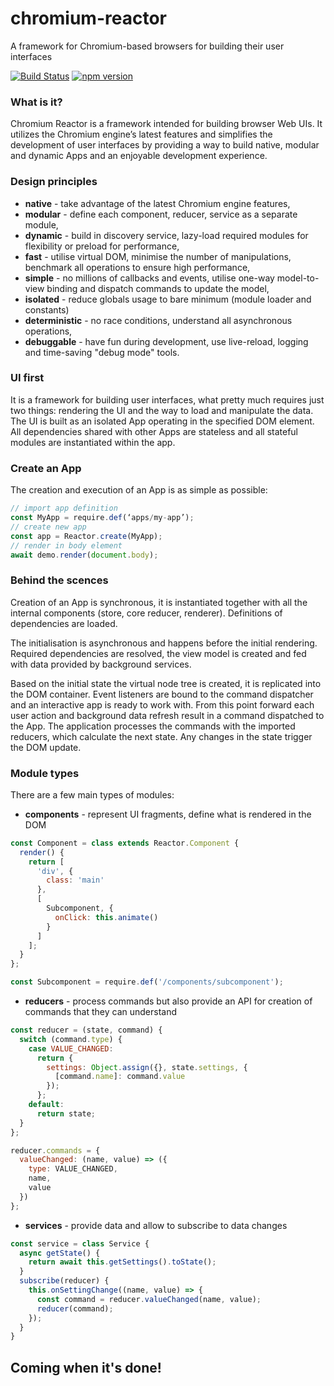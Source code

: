 # chromium-reactor
A framework for Chromium-based browsers for building their user interfaces

[![Build Status](https://snap-ci.com/aswitalski/chromium-reactor/branch/master/build_image)](https://snap-ci.com/aswitalski/chromium-reactor/branch/master) [![npm version](https://img.shields.io/npm/v/chromium-reactor.svg?style=flat)](https://www.npmjs.com/package/chromium-reactor)

### What is it?

Chromium Reactor is a framework intended for building browser Web UIs.
It utilizes the Chromium engine’s latest features and simplifies the development of user interfaces by providing a way to build native, modular and dynamic Apps and an enjoyable development experience.

### Design principles

* **native** - take advantage of the latest Chromium engine features,
* **modular** - define each component, reducer, service as a separate module,
* **dynamic** - build in discovery service, lazy-load required modules for flexibility or preload for performance,
* **fast** - utilise virtual DOM, minimise the number of manipulations, benchmark all operations to ensure high performance,
* **simple** - no millions of callbacks and events, utilise one-way model-to-view binding and dispatch commands to update the model,
* **isolated** - reduce globals usage to bare minimum (module loader and constants)
* **deterministic** - no race conditions, understand all asynchronous operations,
* **debuggable** - have fun during development, use live-reload, logging and time-saving "debug mode" tools.

### UI first

It is a framework for building user interfaces, what pretty much requires just two things: rendering the UI and the way to load and manipulate the data. The UI is built as an isolated App operating in the specified DOM element. All dependencies shared with other Apps are stateless and all stateful modules are instantiated within the app.

### Create an App
The creation and execution of an App is as simple as possible:

```js
// import app definition
const MyApp = require.def(‘apps/my-app’);
// create new app
const app = Reactor.create(MyApp);
// render in body element
await demo.render(document.body);
```

### Behind the scences

Creation of an App is synchronous, it is instantiated together with all the internal components (store, core reducer, renderer). Definitions of dependencies are loaded.

The initialisation is asynchronous and happens before the initial rendering. Required dependencies are resolved, the view model is created and fed with data provided by background services.

Based on the initial state the virtual node tree is created, it is replicated into the DOM container. Event listeners are bound to the command dispatcher and an interactive app is ready to work with. From this point forward each user action and background data refresh result in a command dispatched to the App. The application processes the commands with the imported reducers, which calculate the next state. Any changes in the state trigger the DOM update.

### Module types

There are a few main types of modules:
* **components** - represent UI fragments, define what is rendered in the DOM
```js
const Component = class extends Reactor.Component {
  render() {
    return [
      'div', {
        class: 'main'
      },
      [
        Subcomponent, {
          onClick: this.animate()
        }
      ]
    ];
  }
};

const Subcomponent = require.def('/components/subcomponent');
```
* **reducers** - process commands but also provide an API for creation of commands that they can understand
```js
const reducer = (state, command) {
  switch (command.type) {
    case VALUE_CHANGED:
      return {
        settings: Object.assign({}, state.settings, {
          [command.name]: command.value
        });
      };
    default:
      return state;
  }
};

reducer.commands = {
  valueChanged: (name, value) => ({
    type: VALUE_CHANGED,
    name,
    value
  })
};
```
* **services** - provide data and allow to subscribe to data changes
```js
const service = class Service {
  async getState() {
    return await this.getSettings().toState();
  }
  subscribe(reducer) {
    this.onSettingChange((name, value) => {
      const command = reducer.valueChanged(name, value);
      reducer(command);
    });
  }
}
```

## Coming when it's done!

